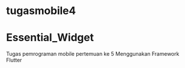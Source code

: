 # tugasmobile4
# Essential_Widget
Tugas pemrograman mobile pertemuan ke 5 Menggunakan Framework Flutter
